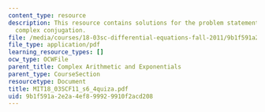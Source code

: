 ```yaml
---
content_type: resource
description: This resource contains solutions for the problem statements related to
  complex conjugation.
file: /media/courses/18-03sc-differential-equations-fall-2011/9b1f591a2e2a4ef899929910f2acd208_MIT18_03SCF11_s6_4quiza.pdf
file_type: application/pdf
learning_resource_types: []
ocw_type: OCWFile
parent_title: Complex Arithmetic and Exponentials
parent_type: CourseSection
resourcetype: Document
title: MIT18_03SCF11_s6_4quiza.pdf
uid: 9b1f591a-2e2a-4ef8-9992-9910f2acd208
---
```


